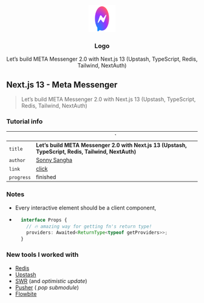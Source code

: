 <p align="center">
  <a href="https://github.com/sextus-empiricus/next13-messenger">
    <img src="./public/messenger-logo.png" alt="Logo" width=72 height=72>
  </a>

<h3 align="center">Logo</h3>

  <p align="center">
    Let’s build META Messenger 2.0 with Next.js 13 (Upstash, TypeScript, Redis, Tailwind, NextAuth)
    <br>
  </p>
</p>

## Next.js 13 - Meta Messenger

> Let’s build META Messenger 2.0 with Next.js 13 (Upstash, TypeScript, Redis, Tailwind, NextAuth)

### Tutorial info

|            | `                                                                                                   |
|------------|-----------------------------------------------------------------------------------------------------|
| `title`    | **Let’s build META Messenger 2.0 with Next.js 13 (Upstash, TypeScript, Redis, Tailwind, NextAuth)** |
| `author`   | [Sonny Sangha](https://www.youtube.com/@SonnySangha)                                                |
| `link`     | [click](https://www.youtube.com/watch?v=T2jKJF4BZOY&ab_channel=SonnySangha)                         |
| `progress` | finished                                                                                            |

### Notes

* Every interactive element should be a client component,
* ```ts 
    interface Props {
      // 🔥 amazing way for getting fn's return type! 
      providers: Awaited<ReturnType<typeof getProviders>>;
    }
    ```

### New tools I worked with

* [Redis](https://redis.io/)
* [Upstash](https://upstash.com/)
* [SWR](https://swr.vercel.app/) (and *optimistic update*)
* [Pusher](https://pusher.com/) ( *pop submodule*)
* [Flowbite](https://flowbite.com/)
